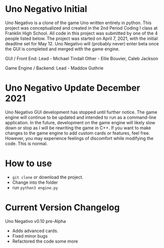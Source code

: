 # Uno Negativo Initial
Uno Negativo is a clone of the game Uno written entirely in python. This project was conceptualized and created in the 2nd Period Coding I class at Franklin High School. All code in this project was submitted by one of the 4 people listed below. The project was started on April 7, 2021, with the initial deadline set for May 12. Uno Negativo will (probably never) enter beta once the GUI is completed and merged with the game engine.

GUI / Front End:
 Lead - Michael Tindall
 Other - Ellie Bouvier, Caleb Jackson

Game Engine / Backend:
 Lead - Maddox Guthrie

# Uno Negativo Update December 2021
Uno Negativo GUI development has stopped until further notice. The game engine will continue to be updated and intended to run as a command-line application. In the future, development on the game engine will likely slow down or stop as I will be rewriting the game in C++. If you want to make changes to the game engine to add custom cards or features, feel free. However, you may experience feelings of discomfort while modifying the code. This is normal.

# How to use
- `git clone` or download the project.
- Change into the folder
- run `python3 engine.py`

# Current Version Changelog
Uno Negativo v0.10 pre-Alpha
- Adds advanced cards.
- Fixed minor bugs
- Refactored the code some more

